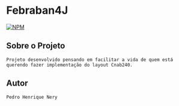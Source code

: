 # Febraban4J
[![NPM](https://img.shields.io/npm/l/react)](https://github.com/nerypedrin01/febraban4j/blob/master/LICENSE)

## Sobre o Projeto

    Projeto desenvolvido pensando em facilitar a vida de quem está querendo fazer implementação do layout Cnab240.

  ## Autor
  
    Pedro Henrique Nery
    
